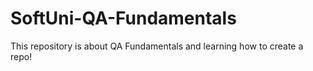 # SoftUni-QA-Fundamentals
This repository is about QA Fundamentals and learning how to create a repo!
